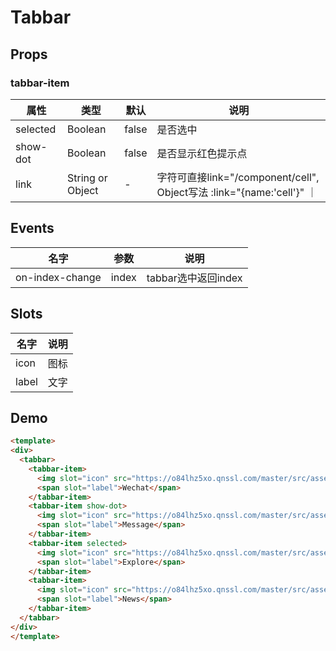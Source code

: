 # Tabbar

## Props

### tabbar-item

| 属性 | 类型 | 默认 | 说明 |
|-----|-----|-----|-----|
| selected | Boolean | false | 是否选中 |
| show-dot | Boolean | false | 是否显示红色提示点 |
| link | String or Object | - | 字符可直接link="/component/cell", Object写法 :link="{name:'cell'}" ｜

## Events
| 名字 | 参数 | 说明                  |
|------|-----|------------------------|
| on-index-change | index | tabbar选中返回index |

## Slots

| 名字 | 说明 |
|-----|-----|
| icon | 图标 |
| label | 文字 |

## Demo

``` html
<template>
<div>
  <tabbar>
    <tabbar-item>
      <img slot="icon" src="https://o84lhz5xo.qnssl.com/master/src/assets/demo/icon_nav_button.png">
      <span slot="label">Wechat</span>
    </tabbar-item>
    <tabbar-item show-dot>
      <img slot="icon" src="https://o84lhz5xo.qnssl.com/master/src/assets/demo/icon_nav_msg.png">
      <span slot="label">Message</span>
    </tabbar-item>
    <tabbar-item selected>
      <img slot="icon" src="https://o84lhz5xo.qnssl.com/master/src/assets/demo/icon_nav_article.png">
      <span slot="label">Explore</span>
    </tabbar-item>
    <tabbar-item>
      <img slot="icon" src="https://o84lhz5xo.qnssl.com/master/src/assets/demo/icon_nav_cell.png">
      <span slot="label">News</span>
    </tabbar-item>
  </tabbar>
</div>
</template>
```
